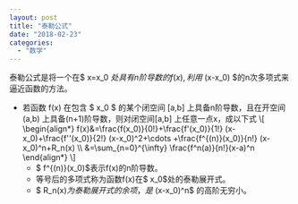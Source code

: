 ```yaml
---
layout: post
title: "泰勒公式"
date: "2018-02-23"
categories: 
  - "数学"
---
```


泰勒公式是将一个在$ x=x\_0 $处具有n阶导数的f(x),利用$ (x-x\_0) $的n次多项式来逼近函数的方法。

- 若函数 f(x) 在包含 $ x\_0 $ 的某个闭空间 \[a,b\] 上具备n阶导数，且在开空间(a,b) 上具备(n+1)阶导数，则对闭空间\[a,b\] 上任意一点x，成以下式 \\\[ \\begin{align\*} f(x)&=\\frac{f(x\_0)}{0!}+\\frac{f'(x\_0)}{1!} (x-x\_0)+\\frac{f''(x\_0)}{2!} (x-x\_0)^2+\\cdots +\\frac{f^{(n)}(x\_0)}{n!} (x-x\_0)^n+R\_n(x) \\\\ &=\\sum\_{n=0}^{\\infty} \\frac{f^n(a)}{n!}(x-a)^n \\end{align\*} \\\]
    - $ f^{(n)}(x\_0)$表示f(x)的n阶导数。
    - 等号后的多项式称为函数f(x)在$ x\_0$处的泰勒展开式。
    - $ R\_n(x)$为泰勒展开式的余项，是$ (x-x\_0)^n$ 的高阶无穷小。

